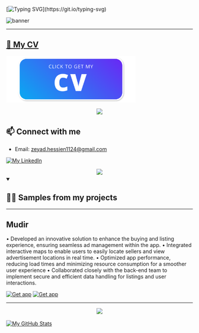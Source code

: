 <!-- ## Hello world 👋, I'm Mostafa Alazhariy. -->
[![Typing SVG](https://readme-typing-svg.herokuapp.com?font=Fira+Code&weight=500&size=22&duration=3500&pause=250&color=F7F7F7&background=0D061F&repeat=false&random=false&width=435&lines=Hello+world+%F0%9F%91%8B%2C;I'm+Mostafa+Alazhariy.)](https://git.io/typing-svg)

![banner](https://raw.github.com/ZeyadHessien-Dev/Readme.me.git/main/banner.gif)


<!-- - 🔭 I am currently working on a personal project. -->
<!-- - 🌱 I am currently learning **...**. -->
<!-- - 💬 Ask me about **Flutter, and design principles**. -->

---

## [📃 My CV](https://raw.github.com/ZeyadHessien-Dev/Readme.me.git/main/CV/Mostafa%20Mahmoud%20Alazhariy%20cv.pdf)

[<img src="https://github.com/MAlazhariy/MAlazhariy/blob/main/assets/cv%20thumb.svg" alt="Click to download my CV" width="350"/>](https://raw.github.com/ZeyadHessien-Dev/Readme.me.git/main/CV/Mostafa%20Mahmoud%20Alazhariy%20cv.pdf)

<div align="center">
    <img src="https://user-images.githubusercontent.com/73097560/115834477-dbab4500-a447-11eb-908a-139a6edaec5c.gif" />
</div>

## 📫 Connect with me

- Email: [zeyad.hessien1124@gmail.com](mailto:zeyad.hessien1124@gmail.com)

[![My LinkedIn](https://img.shields.io/badge/-MAlazhariy-0077b5?logo=linkedin&logoColor=white&labelColor=0077b5&style=flat)](https://www.linkedin.com/in/zeyad-hessien-18668724b/)

<div align="center">
    <img src="https://user-images.githubusercontent.com/73097560/115834477-dbab4500-a447-11eb-908a-139a6edaec5c.gif" />
</div>

<details open>
    <summary>
<h2> 👨‍💻 Samples from my projects</h2>
    </summary>





----

## Mudir

• Developed an innovative solution to enhance the buying and listing experience, ensuring seamless ad
management within the app.
• Integrated interactive maps to enable users to easily locate sellers and view advertisement locations in
real time.
• Optimized app performance, reducing load times and minimizing resource consumption for a smoother
user experience
• Collaborated closely with the back-end team to implement secure and efficient data handling for listings
and user interactions.


[<img src="https://upload.wikimedia.org/wikipedia/commons/3/3c/Download_on_the_App_Store_Badge.svg" alt="Get app" width="150"/>](https://apps.apple.com/eg/app/mudir-app/id6740160225)
[<img src="https://upload.wikimedia.org/wikipedia/commons/7/78/Google_Play_Store_badge_EN.svg" alt="Get app" width="150"/>](https://play.google.com/store/apps/details?id=com.mudirapplication.app) 


---


<!--
---

## [Ramadan Mubarak](https://github.com/MAlazhariy/ramadan_mubarak)

An app that connects users and reminds them via Firebase to pray for each other when breaking the fast in Ramadan, with admin control in a separate version.

It is being worked on, state management is being added and a refactor is being made for the code...

[<img src="https://upload.wikimedia.org/wikipedia/commons/7/78/Google_Play_Store_badge_EN.svg" alt="Get app" width="150"/>](https://play.google.com/store/apps/details?id=malazhariy.ramadan_kareem)
-->

</details>

<div align="center">
    <img src="https://user-images.githubusercontent.com/73097560/115834477-dbab4500-a447-11eb-908a-139a6edaec5c.gif" />
</div>


[![My GitHub Stats](https://github-readme-stats.vercel.app/api?username=ZeyadHessien-Dev&hide_rank=true&show_icons=true&hide=prs,issues&hide_border=true&icon_color=507FF8&border_color=507FF8&hide_title=true&theme=dracula&custom_title=My+Stats&cache_seconds=10)](https://github.com/ZeyadHessien-Dev)



<!-- 
I'm passionate about developing my skills and gaining more experience.
count_private=true is not working
 -->
